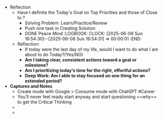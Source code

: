 - Reflection
	- Have I definite the Today's Goal on Top Priorities and those of Close to ?
		- Solving Problem: Learn/Practice/Review
		- Push one task in Creating Solution
		- DONE Peace Mind
		  :LOGBOOK:
		  CLOCK: [2025-06-08 Sun 16:54:30]--[2025-06-08 Sun 16:54:31] =>  00:00:01
		  :END:
	- Reflection:
		- If today were the last day of my life, would I want to do what I am about to do Today?(Yes/NO)
		- **Am I taking clear, consistent actions toward a goal or milestone?**
		- **Am I prioritizing today’s time for the right, effortful actions?**
		- **Deep Work: Am I able to stay focused on one thing for an extended period?**
- **Captures and Notes**
	- Create mode with Google > Consume mode with ChatGPT #Career
	- You'll never feel ready start anyway and start questioning ==*why*== to get the Critical Thinking
	-
	-